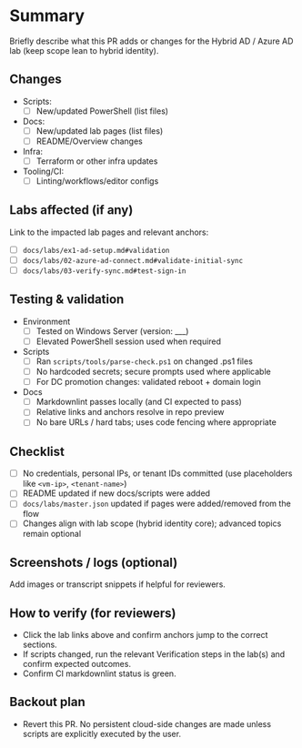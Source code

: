 # Summary

Briefly describe what this PR adds or changes for the Hybrid AD / Azure AD lab (keep scope lean to hybrid identity).

## Changes

- Scripts:
  - [ ] New/updated PowerShell (list files)
- Docs:
  - [ ] New/updated lab pages (list files)
  - [ ] README/Overview changes
- Infra:
  - [ ] Terraform or other infra updates
- Tooling/CI:
  - [ ] Linting/workflows/editor configs

## Labs affected (if any)

Link to the impacted lab pages and relevant anchors:

- [ ] `docs/labs/ex1-ad-setup.md#validation`
- [ ] `docs/labs/02-azure-ad-connect.md#validate-initial-sync`
- [ ] `docs/labs/03-verify-sync.md#test-sign-in`

## Testing & validation

- Environment
  - [ ] Tested on Windows Server (version: ___)
  - [ ] Elevated PowerShell session used when required
- Scripts
  - [ ] Ran `scripts/tools/parse-check.ps1` on changed .ps1 files
  - [ ] No hardcoded secrets; secure prompts used where applicable
  - [ ] For DC promotion changes: validated reboot + domain login
- Docs
  - [ ] Markdownlint passes locally (and CI expected to pass)
  - [ ] Relative links and anchors resolve in repo preview
  - [ ] No bare URLs / hard tabs; uses code fencing where appropriate

## Checklist

- [ ] No credentials, personal IPs, or tenant IDs committed (use placeholders like `<vm-ip>`, `<tenant-name>`)
- [ ] README updated if new docs/scripts were added
- [ ] `docs/labs/master.json` updated if pages were added/removed from the flow
- [ ] Changes align with lab scope (hybrid identity core); advanced topics remain optional

## Screenshots / logs (optional)

Add images or transcript snippets if helpful for reviewers.

## How to verify (for reviewers)

- Click the lab links above and confirm anchors jump to the correct sections.
- If scripts changed, run the relevant Verification steps in the lab(s) and confirm expected outcomes.
- Confirm CI markdownlint status is green.

## Backout plan

- Revert this PR. No persistent cloud-side changes are made unless scripts are explicitly executed by the user.
